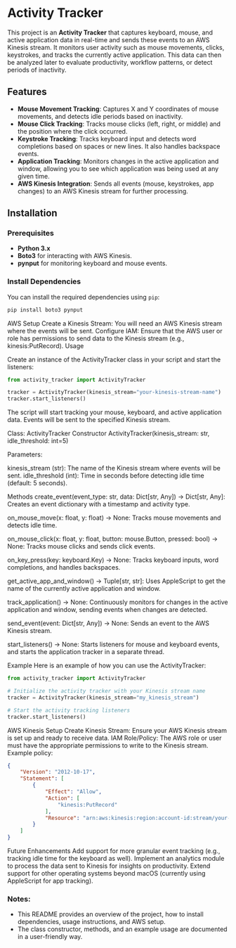 # Activity Tracker

This project is an **Activity Tracker** that captures keyboard, mouse, and active application data in real-time and sends these events to an AWS Kinesis stream. 
It monitors user activity such as mouse movements, clicks, keystrokes, and tracks the currently active application. 
This data can then be analyzed later to evaluate productivity, workflow patterns, or detect periods of inactivity.

## Features

- **Mouse Movement Tracking**: Captures X and Y coordinates of mouse movements, and detects idle periods based on inactivity.
- **Mouse Click Tracking**: Tracks mouse clicks (left, right, or middle) and the position where the click occurred.
- **Keystroke Tracking**: Tracks keyboard input and detects word completions based on spaces or new lines. It also handles backspace events.
- **Application Tracking**: Monitors changes in the active application and window, allowing you to see which application was being used at any given time.
- **AWS Kinesis Integration**: Sends all events (mouse, keystrokes, app changes) to an AWS Kinesis stream for further processing.

## Installation

### Prerequisites

- **Python 3.x**
- **Boto3** for interacting with AWS Kinesis.
- **pynput** for monitoring keyboard and mouse events.

### Install Dependencies

You can install the required dependencies using `pip`:

```bash
pip install boto3 pynput
```
AWS Setup
Create a Kinesis Stream: You will need an AWS Kinesis stream where the events will be sent.
Configure IAM: Ensure that the AWS user or role has permissions to send data to the Kinesis stream (e.g., kinesis:PutRecord).
Usage

Create an instance of the ActivityTracker class in your script and start the listeners:

```python
from activity_tracker import ActivityTracker

tracker = ActivityTracker(kinesis_stream="your-kinesis-stream-name")
tracker.start_listeners()
```
The script will start tracking your mouse, keyboard, and active application data. Events will be sent to the specified Kinesis stream.

Class: ActivityTracker
Constructor
ActivityTracker(kinesis_stream: str, idle_threshold: int=5)

Parameters:

kinesis_stream (str): The name of the Kinesis stream where events will be sent.
idle_threshold (int): Time in seconds before detecting idle time (default: 5 seconds).

Methods
create_event(event_type: str, data: Dict[str, Any]) -> Dict[str, Any]: Creates an event dictionary with a timestamp and activity type.

on_mouse_move(x: float, y: float) -> None: Tracks mouse movements and detects idle time.

on_mouse_click(x: float, y: float, button: mouse.Button, pressed: bool) -> None: Tracks mouse clicks and sends click events.

on_key_press(key: keyboard.Key) -> None: Tracks keyboard inputs, word completions, and handles backspaces.

get_active_app_and_window() -> Tuple[str, str]: Uses AppleScript to get the name of the currently active application and window.

track_application() -> None: Continuously monitors for changes in the active application and window, sending events when changes are detected.

send_event(event: Dict[str, Any]) -> None: Sends an event to the AWS Kinesis stream.

start_listeners() -> None: Starts listeners for mouse and keyboard events, and starts the application tracker in a separate thread.

Example
Here is an example of how you can use the ActivityTracker:

```python
from activity_tracker import ActivityTracker

# Initialize the activity tracker with your Kinesis stream name
tracker = ActivityTracker(kinesis_stream="my_kinesis_stream")

# Start the activity tracking listeners
tracker.start_listeners()
```

AWS Kinesis Setup
Create Kinesis Stream: Ensure your AWS Kinesis stream is set up and ready to receive data.
IAM Role/Policy: The AWS role or user must have the appropriate permissions to write to the Kinesis stream. Example policy:

```json
{
    "Version": "2012-10-17",
    "Statement": [
        {
            "Effect": "Allow",
            "Action": [
                "kinesis:PutRecord"
            ],
            "Resource": "arn:aws:kinesis:region:account-id:stream/your-kinesis-stream"
        }
    ]
}
```

Future Enhancements
Add support for more granular event tracking (e.g., tracking idle time for the keyboard as well).
Implement an analytics module to process the data sent to Kinesis for insights on productivity.
Extend support for other operating systems beyond macOS (currently using AppleScript for app tracking).



### Notes:
- This README provides an overview of the project, how to install dependencies, usage instructions, and AWS setup.
- The class constructor, methods, and an example usage are documented in a user-friendly way.